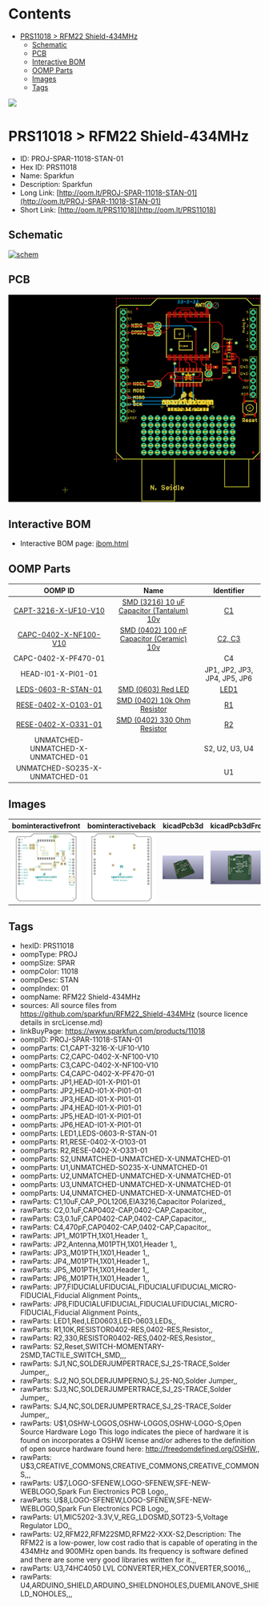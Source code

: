 



Contents
========

* [PRS11018 > RFM22 Shield-434MHz](#prs11018--rfm22-shield-434mhz)
	* [Schematic](#schematic)
	* [PCB](#pcb)
	* [Interactive BOM](#interactive-bom)
	* [OOMP Parts](#oomp-parts)
	* [Images](#images)
	* [Tags](#tags)
  
![][im]
# PRS11018 > RFM22 Shield-434MHz

- ID: PROJ-SPAR-11018-STAN-01
- Hex ID: PRS11018
- Name: Sparkfun
- Description: Sparkfun
- Long Link: [http://oom.lt/PROJ-SPAR-11018-STAN-01](http://oom.lt/PROJ-SPAR-11018-STAN-01)
- Short Link: [http://oom.lt/PRS11018](http://oom.lt/PRS11018)

## Schematic
  
[![schem](eagleSchemImage.png)](eagleSchemImage.png)
## PCB
  
[![pcb](eagleImage.png)](eagleImage.png)
## Interactive BOM

- Interactive BOM page: [ibom.html](https://htmlpreview.github.io/?https://github.com/oomlout/oomlout_OOMP_projects/blob/main/PROJ-SPAR-11018-STAN-01/kicad/bom/ibom.html)

## OOMP Parts
  

|OOMP ID|Name|Identifier|
| :---: | :---: | :---: |
|[CAPT-3216-X-UF10-V10](https://github.com/oomlout/oomlout_OOMP_parts/tree/main/CAPT-3216-X-UF10-V10/)|[SMD (3216) 10 uF Capacitor (Tantalum) 10v](https://github.com/oomlout/oomlout_OOMP_parts/tree/main/CAPT-3216-X-UF10-V10/)|[C1](https://github.com/oomlout/oomlout_OOMP_parts/tree/main/CAPT-3216-X-UF10-V10/)|
|[CAPC-0402-X-NF100-V10](https://github.com/oomlout/oomlout_OOMP_parts/tree/main/CAPC-0402-X-NF100-V10/)|[SMD (0402) 100 nF Capacitor (Ceramic) 10v](https://github.com/oomlout/oomlout_OOMP_parts/tree/main/CAPC-0402-X-NF100-V10/)|[C2, C3](https://github.com/oomlout/oomlout_OOMP_parts/tree/main/CAPC-0402-X-NF100-V10/)|
|CAPC-0402-X-PF470-01||C4|
|HEAD-I01-X-PI01-01||JP1, JP2, JP3, JP4, JP5, JP6|
|[LEDS-0603-R-STAN-01](https://github.com/oomlout/oomlout_OOMP_parts/tree/main/LEDS-0603-R-STAN-01/)|[SMD (0603) Red LED](https://github.com/oomlout/oomlout_OOMP_parts/tree/main/LEDS-0603-R-STAN-01/)|[LED1](https://github.com/oomlout/oomlout_OOMP_parts/tree/main/LEDS-0603-R-STAN-01/)|
|[RESE-0402-X-O103-01](https://github.com/oomlout/oomlout_OOMP_parts/tree/main/RESE-0402-X-O103-01/)|[SMD (0402) 10k Ohm Resistor](https://github.com/oomlout/oomlout_OOMP_parts/tree/main/RESE-0402-X-O103-01/)|[R1](https://github.com/oomlout/oomlout_OOMP_parts/tree/main/RESE-0402-X-O103-01/)|
|[RESE-0402-X-O331-01](https://github.com/oomlout/oomlout_OOMP_parts/tree/main/RESE-0402-X-O331-01/)|[SMD (0402) 330 Ohm Resistor](https://github.com/oomlout/oomlout_OOMP_parts/tree/main/RESE-0402-X-O331-01/)|[R2](https://github.com/oomlout/oomlout_OOMP_parts/tree/main/RESE-0402-X-O331-01/)|
|UNMATCHED-UNMATCHED-X-UNMATCHED-01||S2, U2, U3, U4|
|UNMATCHED-SO235-X-UNMATCHED-01||U1|

## Images
  
  

|bominteractivefront|bominteractiveback|kicadPcb3d|kicadPcb3dFront|kicadPcb3dBack|kicadSchem|eagleImage|eagleSchemImage|pcbdraw|pcbdrawback|
| :---: | :---: | :---: | :---: | :---: | :---: | :---: | :---: | :---: | :---: |
|[![bominteractivefront](bomFront_140.png)](bomFront.png)|[![bominteractiveback](bomBack_140.png)](bomBack.png)|[![kicadPcb3d](kicadPcb3d_140.png)](kicadPcb3d.png)|[![kicadPcb3dFront](kicadPcb3dFront_140.png)](kicadPcb3dFront.png)|[![kicadPcb3dBack](kicadPcb3dBack_140.png)](kicadPcb3dBack.png)|[![kicadSchem](kicadSchem_140.png)](kicadSchem.png)|[![eagleImage](eagleImage_140.png)](eagleImage.png)|[![eagleSchemImage](eagleSchemImage_140.png)](eagleSchemImage.png)|[![pcbdraw](pcbdraw_140.png)](pcbdraw.png)|[![pcbdrawback](pcbdrawBack_140.png)](pcbdrawBack.png)|

## Tags

- hexID: PRS11018
- oompType: PROJ
- oompSize: SPAR
- oompColor: 11018
- oompDesc: STAN
- oompIndex: 01
- oompName: RFM22 Shield-434MHz
- sources: All source files from https://github.com/sparkfun/RFM22_Shield-434MHz (source licence details in srcLicense.md)
- linkBuyPage: https://www.sparkfun.com/products/11018
- oompID: PROJ-SPAR-11018-STAN-01
- oompParts: C1,CAPT-3216-X-UF10-V10
- oompParts: C2,CAPC-0402-X-NF100-V10
- oompParts: C3,CAPC-0402-X-NF100-V10
- oompParts: C4,CAPC-0402-X-PF470-01
- oompParts: JP1,HEAD-I01-X-PI01-01
- oompParts: JP2,HEAD-I01-X-PI01-01
- oompParts: JP3,HEAD-I01-X-PI01-01
- oompParts: JP4,HEAD-I01-X-PI01-01
- oompParts: JP5,HEAD-I01-X-PI01-01
- oompParts: JP6,HEAD-I01-X-PI01-01
- oompParts: LED1,LEDS-0603-R-STAN-01
- oompParts: R1,RESE-0402-X-O103-01
- oompParts: R2,RESE-0402-X-O331-01
- oompParts: S2,UNMATCHED-UNMATCHED-X-UNMATCHED-01
- oompParts: U1,UNMATCHED-SO235-X-UNMATCHED-01
- oompParts: U2,UNMATCHED-UNMATCHED-X-UNMATCHED-01
- oompParts: U3,UNMATCHED-UNMATCHED-X-UNMATCHED-01
- oompParts: U4,UNMATCHED-UNMATCHED-X-UNMATCHED-01
- rawParts: C1,10uF,CAP_POL1206,EIA3216,Capacitor Polarized,,
- rawParts: C2,0.1uF,CAP0402-CAP,0402-CAP,Capacitor,,
- rawParts: C3,0.1uF,CAP0402-CAP,0402-CAP,Capacitor,,
- rawParts: C4,470pF,CAP0402-CAP,0402-CAP,Capacitor,,
- rawParts: JP1,,M01PTH,1X01,Header 1,,
- rawParts: JP2,Antenna,M01PTH,1X01,Header 1,,
- rawParts: JP3,,M01PTH,1X01,Header 1,,
- rawParts: JP4,,M01PTH,1X01,Header 1,,
- rawParts: JP5,,M01PTH,1X01,Header 1,,
- rawParts: JP6,,M01PTH,1X01,Header 1,,
- rawParts: JP7,FIDUCIALUFIDUCIAL,FIDUCIALUFIDUCIAL,MICRO-FIDUCIAL,Fiducial Alignment Points,,
- rawParts: JP8,FIDUCIALUFIDUCIAL,FIDUCIALUFIDUCIAL,MICRO-FIDUCIAL,Fiducial Alignment Points,,
- rawParts: LED1,Red,LED0603,LED-0603,LEDs,,
- rawParts: R1,10K,RESISTOR0402-RES,0402-RES,Resistor,,
- rawParts: R2,330,RESISTOR0402-RES,0402-RES,Resistor,,
- rawParts: S2,Reset,SWITCH-MOMENTARY-2SMD,TACTILE_SWITCH_SMD,,,
- rawParts: SJ1,NC,SOLDERJUMPERTRACE,SJ_2S-TRACE,Solder Jumper,,
- rawParts: SJ2,NO,SOLDERJUMPERNO,SJ_2S-NO,Solder Jumper,,
- rawParts: SJ3,NC,SOLDERJUMPERTRACE,SJ_2S-TRACE,Solder Jumper,,
- rawParts: SJ4,NC,SOLDERJUMPERTRACE,SJ_2S-TRACE,Solder Jumper,,
- rawParts: U$1,OSHW-LOGOS,OSHW-LOGOS,OSHW-LOGO-S,Open Source Hardware Logo This logo indicates the piece of hardware it is found on incorporates a OSHW license and/or adheres to the definition of open source hardware found here: http://freedomdefined.org/OSHW,,
- rawParts: U$3,CREATIVE_COMMONS,CREATIVE_COMMONS,CREATIVE_COMMONS,,,
- rawParts: U$7,LOGO-SFENEW,LOGO-SFENEW,SFE-NEW-WEBLOGO,Spark Fun Electronics PCB Logo,,
- rawParts: U$8,LOGO-SFENEW,LOGO-SFENEW,SFE-NEW-WEBLOGO,Spark Fun Electronics PCB Logo,,
- rawParts: U1,MIC5202-3.3V,V_REG_LDOSMD,SOT23-5,Voltage Regulator LDO,,
- rawParts: U2,RFM22,RFM22SMD,RFM22-XXX-S2,Description: The RFM22 is a low-power, low cost radio that is capable of operating in the 434MHz and 900MHz open bands. Its frequency is software defined and there are some very good libraries written for it.,,
- rawParts: U3,74HC4050 LVL CONVERTER,HEX_CONVERTER,SO016,,,
- rawParts: U4,ARDUINO_SHIELD,ARDUINO_SHIELDNOHOLES,DUEMILANOVE_SHIELD_NOHOLES,,,



[im]: kicadPcb3d_450.png
